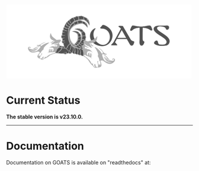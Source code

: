 <!-- <table style="width:100%">
<tr>
  <td><img src="./graphics/GOATS_logo.png" width="100" height="100"></td>
</tr>
<tr>
  <td><font size="18">Gemini Observation and Analysis of Targets System/font></td>
</tr>
</table>
 -->
<img src="./graphics/GOATS_logo.png" alt="GOATS logo" style="height: 200px; width:500px;" text="BLah"/>

# Current Status
**The stable version is v23.10.0.**  

---
# Documentation
Documentation on GOATS is available on "readthedocs" at:

